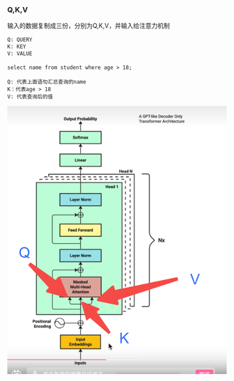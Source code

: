 ### Q,K,V
输入的数据复制成三份，分别为Q,K,V，并输入给注意力机制
```
Q: QUERY
K: KEY
V: VALUE

select name from student where age > 18;

Q: 代表上面语句汇总查询的name
K：代表age > 18
V: 代表查询后的值
```
![alt text](image.png)

     